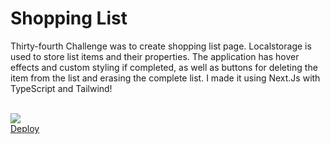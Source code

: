 <h1><strong>Shopping List</strong></h1>

<p>Thirty-fourth Challenge was to create shopping list page. Localstorage is used to store list items and their properties. The application has hover effects and custom styling if completed, as well as buttons for deleting the item from the list and erasing the complete list. I made it using Next.Js with TypeScript and Tailwind!</p>
<br>

<img src='./src/assets/capa.png'>

<br>
<a href='https://shopping-list-ch34.vercel.app/' target='_blank'>Deploy</a>